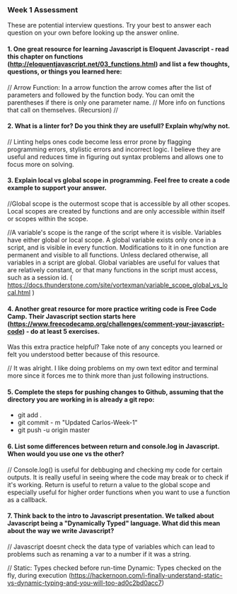 ### Week 1 Assessment

These are potential interview questions. Try your best to answer each question on your own before looking up the answer online.

#### 1. One great resource for learning Javascript is Eloquent Javascript - read this chapter on functions (http://eloquentjavascript.net/03_functions.html) and list a few thoughts, questions, or things you learned here:

  // Arrow Function: In a arrow function the arrow comes after the list of parameters and followed by the function body. You can omit the parentheses if there is only one parameter name.
  // More info on functions that call on themselves. (Recursion)
  //


#### 2. What is a linter for? Do you think they are usefull? Explain why/why not.

// Linting helps ones code become less error prone by flagging programming errors, stylistic errors and incorrect logic. I believe they are useful and reduces time in figuring out syntax problems and allows one to focus more on solving.

#### 3. Explain local vs global scope in programming. Feel free to create a code example to support your answer.

  //Global scope is the outermost scope that is accessible by all other scopes. Local scopes are created by functions and are only accessible within itself or scopes within the scope.


  //A variable's scope is the range of the script where it is visible. Variables have either global or local scope. A global variable exists only once in a script, and is visible in every function. Modifications to it in one function are permanent and visible to all functions. Unless declared otherwise, all variables in a script are global. Global variables are useful for values that are relatively constant, or that many functions in the script must access, such as a session id. ( https://docs.thunderstone.com/site/vortexman/variable_scope_global_vs_local.html )


#### 4. Another great resource for more practice writing code is Free Code Camp. Their Javascript section starts here (https://www.freecodecamp.org/challenges/comment-your-javascript-code) - do at least 5 exercises.

Was this extra practice helpful? Take note of any concepts you learned or felt you understood better because of this resource.

  // It was alright. I like doing problems on my own text editor and terminal more since it forces me to think more than just following instructions.

#### 5. Complete the steps for pushing changes to Github, assuming that the directory you are working in is already a git repo:

- git add .
- git commit - m "Updated Carlos-Week-1"
- git push -u origin master

#### 6. List some differences between return and console.log in Javascript. When would you use one vs the other?
// Console.log() is useful for debbuging and checking my code for certain outputs. It is really useful in seeing where the code may break or to check if it's working. Return is useful to return a value to the global scope and especially useful for higher order functions when you want to use a function as a callback.

#### 7. Think back to the intro to Javascript presentation. We talked about Javascript being a "Dynamically Typed" language. What did this mean about the way we write Javascript?

// Javascript doesnt check the data type of variables which can lead to problems such as renaming a var to a number if it was a string.  


// Static: Types checked before run-time
Dynamic: Types checked on the fly, during execution
(https://hackernoon.com/i-finally-understand-static-vs-dynamic-typing-and-you-will-too-ad0c2bd0acc7)
